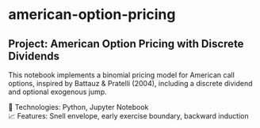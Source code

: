 # american-option-pricing
## Project: American Option Pricing with Discrete Dividends

This notebook implements a binomial pricing model for American call options, inspired by Battauz & Pratelli (2004), including a discrete dividend and optional exogenous jump.

🔧 Technologies: Python, Jupyter Notebook  
📈 Features: Snell envelope, early exercise boundary, backward induction
